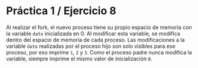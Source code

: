 # Práctica 1 / Ejercicio 8

Al realizar el fork, el nuevo proceso tiene su propio espacio de memoria con la variable `dato` inicializada en 0. Al modificar esta variable, se modifica dentro del espacio de memoria de cada proceso. Las modificaciones a la variable `dato` realizadas por el proceso hijo son solo visibles para ese proceso, por eso imprime `1`, `2` y `3`. Como el proceso padre nunca modifica la variable, siempre imprime el mismo valor de inicialización `0`.
